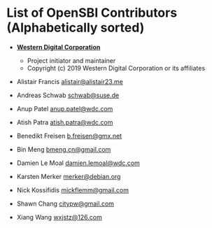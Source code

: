 
List of OpenSBI Contributors (Alphabetically sorted)
====================================================

* **[Western Digital Corporation](https://www.wdc.com/)**
  * Project initiator and maintainer
  * Copyright (c) 2019 Western Digital Corporation or its affiliates

* Alistair Francis <alistair@alistair23.me>

* Andreas Schwab <schwab@suse.de>

* Anup Patel <anup.patel@wdc.com>

* Atish Patra <atish.patra@wdc.com>

* Benedikt Freisen <b.freisen@gmx.net>

* Bin Meng <bmeng.cn@gmail.com>

* Damien Le Moal <damien.lemoal@wdc.com>

* Karsten Merker <merker@debian.org>

* Nick Kossifidis <mickflemm@gmail.com>

* Shawn Chang <citypw@gmail.com>

* Xiang Wang <wxjstz@126.com>
